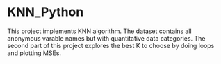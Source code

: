 # KNN_Python

This project implements KNN algorithm. The dataset contains all anonymous varable names but with quantitative data categories. The second part of this project explores the best K to choose by doing loops and plotting MSEs. 
